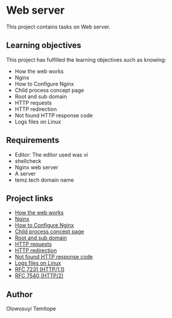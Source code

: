 # Web server 
This project contains tasks on Web server.

## Learning objectives
This project has fulfilled the learning objectives such as knowing:
* How the web works
* Nginx
* How to Configure Nginx
* Child process concept page
* Root and sub domain
* HTTP requests
* HTTP redirection
* Not found HTTP response code
* Logs files on Linux
## Requirements
* Editor: The editor used was vi
* shellcheck
* Nginx web server
* A server
* temz.tech domain name
## Project links
* [How the web works](https://developer.mozilla.org/en-US/docs/Learn/Getting_started_with_the_web/How_the_Web_works)
* [Nginx](https://en.wikipedia.org/wiki/Nginx)
* [How to Configure Nginx](https://www.digitalocean.com/community/tutorials/how-to-set-up-nginx-server-blocks-virtual-hosts-on-ubuntu-16-04)
* [Child process concept page](https://intranet.alxswe.com/concepts/110)
* [Root and sub domain](https://landingi.com/help/domains-vs-subdomains/)
* [HTTP requests](https://www.tutorialspoint.com/http/http_methods.htm)
* [HTTP redirection](https://moz.com/learn/seo/redirection)
* [Not found HTTP response code](https://en.wikipedia.org/wiki/HTTP_404)
* [Logs files on Linux](https://www.cyberciti.biz/faq/ubuntu-linux-gnome-system-log-viewer/)
* [RFC 7231 (HTTP/1.1)](https://datatracker.ietf.org/doc/html/rfc7231)
* [RFC 7540 (HTTP/2)](https://datatracker.ietf.org/doc/html/rfc7540)
## Author
Olowosuyi Temitope
